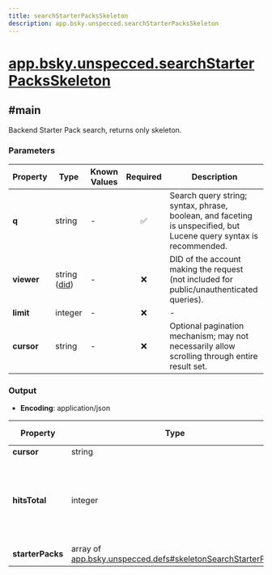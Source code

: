 ```yaml
---
title: searchStarterPacksSkeleton
description: app.bsky.unspecced.searchStarterPacksSkeleton
---
```


# [app.bsky.unspecced.searchStarterPacksSkeleton](https://github.com/myConsciousness/atproto.dart/blob/main/lexicons/app/bsky/unspecced/searchStarterPacksSkeleton.json)

## #main

Backend Starter Pack search, returns only skeleton.

### Parameters

| Property | Type | Known Values | Required | Description |
| --- | --- | --- | :---: | --- |
| **q** | string | - | ✅ | Search query string; syntax, phrase, boolean, and faceting is unspecified, but Lucene query syntax is recommended. |
| **viewer** | string ([did](https://atproto.com/specs/did)) | - | ❌ | DID of the account making the request (not included for public/unauthenticated queries). |
| **limit** | integer | - | ❌ | - |
| **cursor** | string | - | ❌ | Optional pagination mechanism; may not necessarily allow scrolling through entire result set. |

### Output

- **Encoding**: application/json

| Property | Type | Known Values | Required | Description |
| --- | --- | --- | :---: | --- |
| **cursor** | string | - | ❌ | - |
| **hitsTotal** | integer | - | ❌ | Count of search hits. Optional, may be rounded/truncated, and may not be possible to paginate through all hits. |
| **starterPacks** | array of [app.bsky.unspecced.defs#skeletonSearchStarterPack](../../../../lexicons/app/bsky/unspecced/defs.md#skeletonsearchstarterpack) | - | ✅ | - |
